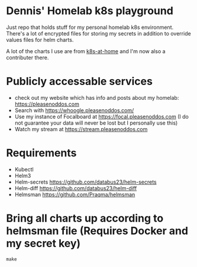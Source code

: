 # Dennis' Homelab k8s playground
Just repo that holds stuff for my personal homelab k8s environment. There's a lot of encrypted files for storing my secrets in addition to override values files for helm charts.

A lot of the charts I use are from [k8s-at-home](https://github.com/k8s-at-home/charts) and I'm now also a contributer there.

# Publicly accessable services
- check out my website which has info and posts about my homelab: https://pleasenoddos.com
- Search with https://whoogle.pleasenoddos.com/
- Use my instance of Focalboard at https://focal.pleasenoddos.com (I do not guarantee your data will never be lost but I personally use this)
- Watch my stream at https://stream.pleasenoddos.com

# Requirements
- Kubectl
- Helm3
- Helm-secrets https://github.com/databus23/helm-secrets
- Helm-diff https://github.com/databus23/helm-diff
- Helmsman https://github.com/Praqma/helmsman

# Bring all charts up according to helmsman file (Requires Docker and my secret key)
```
make
```
